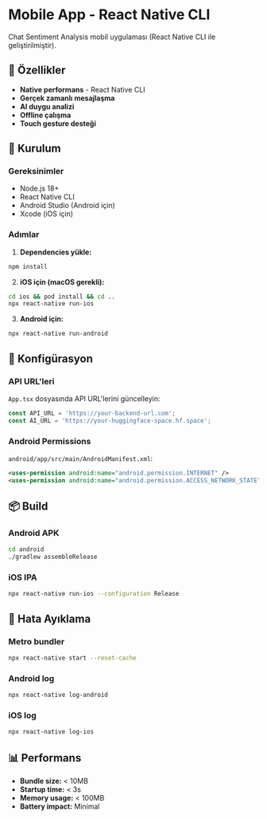 # Mobile App - React Native CLI

Chat Sentiment Analysis mobil uygulaması (React Native CLI ile geliştirilmiştir).

## 🚀 Özellikler

- **Native performans** - React Native CLI
- **Gerçek zamanlı mesajlaşma**
- **AI duygu analizi**
- **Offline çalışma**
- **Touch gesture desteği**

## 📱 Kurulum

### Gereksinimler
- Node.js 18+
- React Native CLI
- Android Studio (Android için)
- Xcode (iOS için)

### Adımlar

1. **Dependencies yükle:**
```bash
npm install
```

2. **iOS için (macOS gerekli):**
```bash
cd ios && pod install && cd ..
npx react-native run-ios
```

3. **Android için:**
```bash
npx react-native run-android
```

## 🔧 Konfigürasyon

### API URL'leri
`App.tsx` dosyasında API URL'lerini güncelleyin:

```typescript
const API_URL = 'https://your-backend-url.com';
const AI_URL = 'https://your-huggingface-space.hf.space';
```

### Android Permissions
`android/app/src/main/AndroidManifest.xml`:

```xml
<uses-permission android:name="android.permission.INTERNET" />
<uses-permission android:name="android.permission.ACCESS_NETWORK_STATE" />
```

## 📦 Build

### Android APK
```bash
cd android
./gradlew assembleRelease
```

### iOS IPA
```bash
npx react-native run-ios --configuration Release
```

## 🐛 Hata Ayıklama

### Metro bundler
```bash
npx react-native start --reset-cache
```

### Android log
```bash
npx react-native log-android
```

### iOS log
```bash
npx react-native log-ios
```

## 📊 Performans

- **Bundle size:** < 10MB
- **Startup time:** < 3s
- **Memory usage:** < 100MB
- **Battery impact:** Minimal


